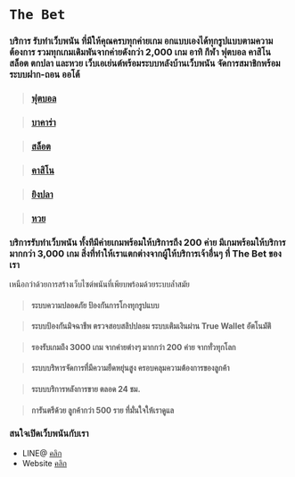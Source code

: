 # `The Bet`

### บริการ รับทำเว็บพนัน ที่มีให้คุณครบทุกค่ายเกม อกแบบเองได้ทุกรูปแบบตามความต้องการ รวมทุกเกมเดิมพันจากค่ายดังกว่า 2,000 เกม อาทิ กีฬา ฟุตบอล คาสิโน สล็อต ตกปลา และหวย เว็บเอเย่นต์พร้อมระบบหลังบ้านเว็บพนัน จัดการสมาชิกพร้อมระบบฝาก-ถอน ออโต้ 

>  ### [ฟุตบอล](https://the-bet.co/รับทำเว็บบอล)

> ### [บาคาร่า](https://the-bet.co/รับทำเว็บบาคาร่า)

> ### [สล็อต](https://the-bet.co/รับทำเว็บสล็อต)

> ### [คาสิโน](https://the-bet.co/รับทำเว็บคาสิโน)

> ### [ยิงปลา](https://the-bet.co/)

> ### [หวย](https://the-bet.co/รับทำเว็บหวย)

### บริการรับทำเว็บพนัน ทั้งทีมีค่ายเกมพร้อมให้บริการถึง 200 ค่าย มีเกมพร้อมให้บริการมากกว่า 3,000 เกม สิ่งที่ทำให้เราแตกต่างจากผู้ให้บริการเจ้าอื่นๆ ที่ The Bet ของเรา
เหนือกว่าด้วยการสร้างเว็บไซต์พนันที่เพียบพร้อมด้วยระบบล้ำสมัย

> #### ระบบความปลอดภัย ป้องกันการโกงทุกรูปแบบ

> #### ระบบป้องกันมิจฉาชีพ ตรวจสอบสลิปปลอม ระบบเติมเงินผ่าน True Wallet อัตโนมัติ

> #### รองรับเกมถึง 3000 เกม จากค่ายต่างๆ มากกว่า 200 ค่าย จากทั่วทุกโลก

> #### ระบบบริหารจัดการที่มีความยืดหยุ่นสูง ครอบคลุมความต้องการของลูกค้า

> #### ระบบบริการหลังการขาย ตลอด 24 ชม.

> #### การันตรีด้วย ลูกค้ากว่า 500 ราย ที่มั่นใจให้เราดูแล


### สนใจเปิดเว็บพนันกับเรา 
- LINE@ [คลิก](https://lin.ee/cwUvLk4)
- Website [คลิก](https://the-bet.co/)
